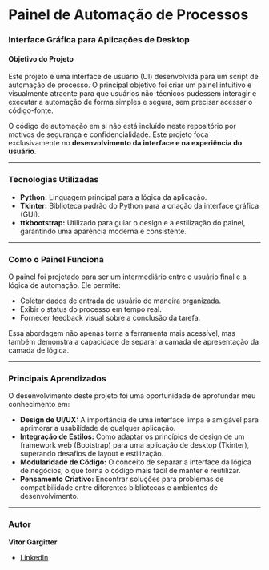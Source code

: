 # Painel de Automação de Processos

### Interface Gráfica para Aplicações de Desktop

#### Objetivo do Projeto
Este projeto é uma interface de usuário (UI) desenvolvida para um script de automação de processo. O principal objetivo foi criar um painel intuitivo e visualmente atraente para que usuários não-técnicos pudessem interagir e executar a automação de forma simples e segura, sem precisar acessar o código-fonte.

O código de automação em si não está incluído neste repositório por motivos de segurança e confidencialidade. Este projeto foca exclusivamente no **desenvolvimento da interface e na experiência do usuário**.

---

### Tecnologias Utilizadas

* **Python:** Linguagem principal para a lógica da aplicação.
* **Tkinter:** Biblioteca padrão do Python para a criação da interface gráfica (GUI).
* **ttkbootstrap:** Utilizado para guiar o design e a estilização do painel, garantindo uma aparência moderna e consistente.

---

### Como o Painel Funciona

O painel foi projetado para ser um intermediário entre o usuário final e a lógica de automação. Ele permite:

* Coletar dados de entrada do usuário de maneira organizada.
* Exibir o status do processo em tempo real.
* Fornecer feedback visual sobre a conclusão da tarefa.

Essa abordagem não apenas torna a ferramenta mais acessível, mas também demonstra a capacidade de separar a camada de apresentação da camada de lógica.

---

### Principais Aprendizados

O desenvolvimento deste projeto foi uma oportunidade de aprofundar meu conhecimento em:

* **Design de UI/UX:** A importância de uma interface limpa e amigável para aprimorar a usabilidade de qualquer aplicação.
* **Integração de Estilos:** Como adaptar os princípios de design de um framework web (Bootstrap) para uma aplicação de desktop (Tkinter), superando desafios de layout e estilização.
* **Modularidade de Código:** O conceito de separar a interface da lógica de negócios, o que torna o código mais fácil de manter e reutilizar.
* **Pensamento Criativo:** Encontrar soluções para problemas de compatibilidade entre diferentes bibliotecas e ambientes de desenvolvimento.

---

### Autor

**Vitor Gargitter**

* [LinkedIn](https://www.linkedin.com/in/vitor-gargitter/)
